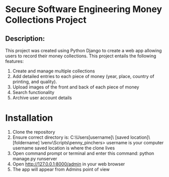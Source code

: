 # Secure Software Engineering Money Collections Project 

## Description:

This project was created using Python Django to create a web app allowing users to record their money collections. This project entails the following features: 

1. Create and manage multiple collections
2. Add detailed entries to each piece of money (year, place, country of printing, and quality).
3. Upload images of the front and back of each piece of money 
4. Search functionality 
5. Archive user account details 

# Installation 
1. Clone the repository 
2. Ensure correct directory is:
C:\Users\[username]\ [saved location]\ [foldername] \venv\Scripts\penny_pinchers>
username is your computer username 
saved location is where the clone lives 
3. Open command prompt or terminal and enter this command:
python manage.py runserver 
4. Open http://127.0.0.1:8000/admin in your web browser 
5. The app will appear from Admins point of view 
